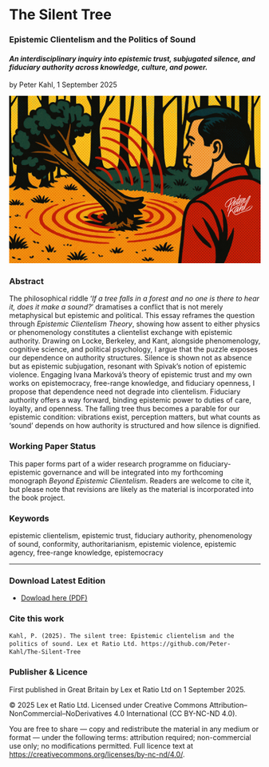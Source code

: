 # The Silent Tree

### Epistemic Clientelism and the Politics of Sound

#### _An interdisciplinary inquiry into epistemic trust, subjugated silence, and fiduciary authority across knowledge, culture, and power._

by Peter Kahl, 1 September 2025

![alt text](https://github.com/Peter-Kahl/The-Silent-Tree/blob/main/politics_of_sound.jpg?raw=true)

### Abstract

The philosophical riddle ‘_If a tree falls in a forest and no one is there to hear it, does it make a sound?_’ dramatises a conflict that is not merely metaphysical but epistemic and political. This essay reframes the question through _Epistemic Clientelism Theory_, showing how assent to either physics or phenomenology constitutes a clientelist exchange with epistemic authority. Drawing on Locke, Berkeley, and Kant, alongside phenomenology, cognitive science, and political psychology, I argue that the puzzle exposes our dependence on authority structures. Silence is shown not as absence but as epistemic subjugation, resonant with Spivak’s notion of epistemic violence. Engaging Ivana Marková’s theory of epistemic trust and my own works on epistemocracy, free-range knowledge, and fiduciary openness, I propose that dependence need not degrade into clientelism. Fiduciary authority offers a way forward, binding epistemic power to duties of care, loyalty, and openness. The falling tree thus becomes a parable for our epistemic condition: vibrations exist, perception matters, but what counts as ‘sound’ depends on how authority is structured and how silence is dignified.

### Working Paper Status

This paper forms part of a wider research programme on fiduciary-epistemic governance and will be integrated into my forthcoming monograph _Beyond Epistemic Clientelism_. Readers are welcome to cite it, but please note that revisions are likely as the material is incorporated into the book project.

### Keywords

epistemic clientelism, epistemic trust, fiduciary authority, phenomenology of sound, conformity, authoritarianism, epistemic violence, epistemic agency, free-range knowledge, epistemocracy

---

### Download Latest Edition

- [Dowload here (PDF)](https://raw.githubusercontent.com/Peter-Kahl/The-Silent-Tree/master/Kahl_P_The_Silent_Tree_01-SEP-2025.pdf)

### Cite this work

```
Kahl, P. (2025). The silent tree: Epistemic clientelism and the politics of sound. Lex et Ratio Ltd. https://github.com/Peter-Kahl/The-Silent-Tree
```

### Publisher & Licence

First published in Great Britain by Lex et Ratio Ltd on 1 September 2025.

© 2025 Lex et Ratio Ltd. Licensed under Creative Commons Attribution–NonCommercial–NoDerivatives 4.0 International (CC BY-NC-ND 4.0).

You are free to share — copy and redistribute the material in any medium or format — under the following terms: attribution required; non-commercial use only; no modifications permitted. Full licence text at <https://creativecommons.org/licenses/by-nc-nd/4.0/>.